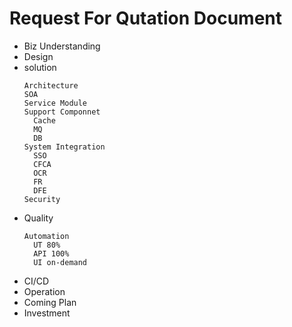 # Request For Qutation Document

* Biz Understanding
* Design
* solution
  ```
  Architecture
  SOA 
  Service Module
  Support Componnet
    Cache
    MQ
    DB
  System Integration
    SSO
    CFCA
    OCR
    FR
    DFE
  Security
  ```
* Quality
  ```
  Automation
    UT 80%
    API 100%
    UI on-demand
  ```
* CI/CD
* Operation
* Coming Plan
* Investment
